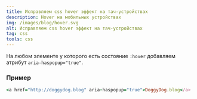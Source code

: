 ```yaml
---
title: Исправляем css hover эффект на тач-устройствах
description: Hover на мобильных устройствах
img: /images/blog/hover.svg
alt: Исправляем css hover эффект на тач-устройствах
tag: css
tools: css
---
```


На любом элементе у которого есть состояние `:hover` добавляем атрибут `aria-haspopup="true"`.

### Пример
```ruby
<a href="http://doggydog.blog" aria-haspopup="true">DoggyDog.blog</a>
```
